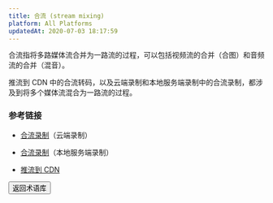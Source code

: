 ```yaml
---
title: 合流 (stream mixing)
platform: All Platforms
updatedAt: 2020-07-03 18:17:59
---
```

合流指将多路媒体流合并为一路流的过程，可以包括视频流的合并（合图）和音频流的合并（混音）。

推流到 CDN 中的合流转码，以及云端录制和本地服务端录制中的合流录制，都涉及到将多个媒体流混合为一路流的过程。

### 参考链接

- [合流录制](https://docs.agora.io/cn/cloud-recording/cloud_recording_composite_mode?platform=All20%Platforms)（云端录制）

- [合流录制](https://docs.agora.io/cn/Recording/recording_composite_mode?platform=Linux)（本地服务端录制）

- [推流到 CDN](https://docs.agora.io/cn/Interactive%20Broadcast/cdn_streaming_android?platform=Android)

<a href="./terms"><button>返回术语库</button></a>